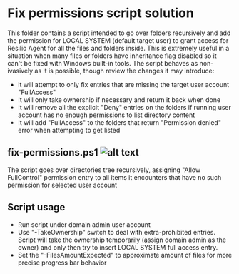 # Fix permissions script solution
This folder contains a script intended to go over folders recursively and add the permission for LOCAL SYSTEM (default target user) to grant access for Resilio Agent for all the files and folders inside. This is extremely useful in a situation when many files or folders have inheritance flag disabled so it can't be fixed with Windows built-in tools. The script behaves as non-ivasively as it is possible, though review the changes it may introduce: 
* it will attempt to only fix entries that are missing the target user account "FullAccess"
* It will only take ownership if necessary and return it back when done
* It will remove all the explicit "Deny" entries on the folders if running user account has no enough permissions to list directory content
* It will add "FullAccess" to the folders that return "Permission denied" error when attempting to get listed 


## fix-permissions.ps1 ![alt text](https://i.imgur.com/F6NAQyb.png "Script supports standard Get-Help cmdlet")
The script goes over directories tree recursively, assigning "Allow FullControl" permission entry to all items it encounters that have no such permission for selected user account

## Script usage
* Run script under domain admin user account
* Use "-TakeOwnership" switch to deal with extra-prohibited entries. Script will take the ownership temporarily (assign domain admin as the owner) and only then try to insert LOCAL SYSTEM full access entry.
* Set the "-FilesAmountExpected" to approximate amount of files for more precise progress bar behavior